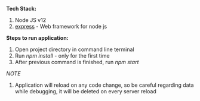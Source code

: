 **Tech Stack:**
1. Node JS v12
2. [express](https://expressjs.com/) - Web framework for node js


**Steps to run application:**
1. Open project directory in command line terminal
2. Run *npm install* - only for the first time
2. After previous command is finished, run *npm start*

*NOTE*
1. Application will reload on any code change, so be careful regarding data while debugging, it will be deleted on every server reload
